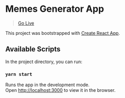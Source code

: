 # Memes Generator App

> [Go Live](https://618c0850631f46009f9eaa06--naughty-mcnulty-4d9cdb.netlify.app)

This project was bootstrapped with [Create React App](https://github.com/facebook/create-react-app).

## Available Scripts

In the project directory, you can run:

### `yarn start`

Runs the app in the development mode.\
Open [http://localhost:3000](http://localhost:3000) to view it in the browser.



